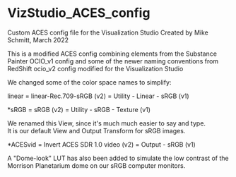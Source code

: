 # VizStudio_ACES_config
Custom ACES config file for the Visualization Studio
Created by Mike Schmitt, March 2022

This is a modified ACES config combining elements from the
Substance Painter OCIO_v1 config and some of the newer naming conventions from RedShift ocio_v2 config
modified for the Visualization Studio

We changed some of the color space names to simplify:

linear = linear-Rec.709-sRGB (v2) = Utility - Linear - sRGB (v1)

*sRGB = sRGB (v2) = Utility - sRGB - Texture (v1)


We renamed this View, since it's much much easier to say and type.  
It is our default View and Output Transform for sRGB images.

*ACESvid = Invert ACES SDR 1.0 video (v2) = Output - sRGB (v1)


A "Dome-look" LUT has also been added to simulate the low contrast of the Morrison Planetarium dome on our sRGB computer monitors.
